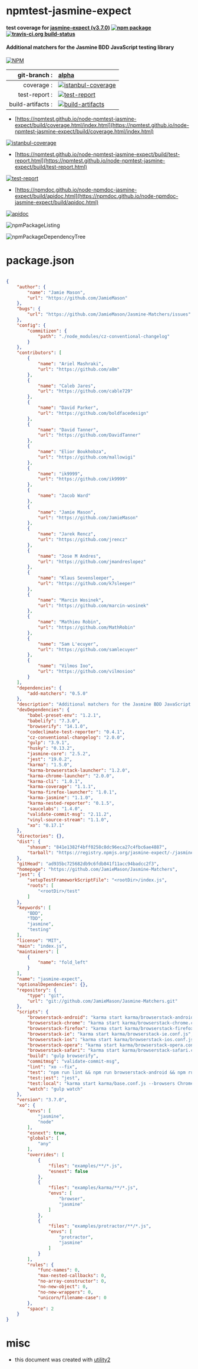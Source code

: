 # npmtest-jasmine-expect

#### test coverage for  [jasmine-expect (v3.7.0)](https://github.com/JamieMason/Jasmine-Matchers)  [![npm package](https://img.shields.io/npm/v/npmtest-jasmine-expect.svg?style=flat-square)](https://www.npmjs.org/package/npmtest-jasmine-expect) [![travis-ci.org build-status](https://api.travis-ci.org/npmtest/node-npmtest-jasmine-expect.svg)](https://travis-ci.org/npmtest/node-npmtest-jasmine-expect)

#### Additional matchers for the Jasmine BDD JavaScript testing library

[![NPM](https://nodei.co/npm/jasmine-expect.png?downloads=true&downloadRank=true&stars=true)](https://www.npmjs.com/package/jasmine-expect)

| git-branch : | [alpha](https://github.com/npmtest/node-npmtest-jasmine-expect/tree/alpha)|
|--:|:--|
| coverage : | [![istanbul-coverage](https://npmtest.github.io/node-npmtest-jasmine-expect/build/coverage.badge.svg)](https://npmtest.github.io/node-npmtest-jasmine-expect/build/coverage.html/index.html)|
| test-report : | [![test-report](https://npmtest.github.io/node-npmtest-jasmine-expect/build/test-report.badge.svg)](https://npmtest.github.io/node-npmtest-jasmine-expect/build/test-report.html)|
| build-artifacts : | [![build-artifacts](https://npmtest.github.io/node-npmtest-jasmine-expect/glyphicons_144_folder_open.png)](https://github.com/npmtest/node-npmtest-jasmine-expect/tree/gh-pages/build)|

- [https://npmtest.github.io/node-npmtest-jasmine-expect/build/coverage.html/index.html](https://npmtest.github.io/node-npmtest-jasmine-expect/build/coverage.html/index.html)

[![istanbul-coverage](https://npmtest.github.io/node-npmtest-jasmine-expect/build/screenCapture.buildCi.browser.%252Ftmp%252Fbuild%252Fcoverage.lib.html.png)](https://npmtest.github.io/node-npmtest-jasmine-expect/build/coverage.html/index.html)

- [https://npmtest.github.io/node-npmtest-jasmine-expect/build/test-report.html](https://npmtest.github.io/node-npmtest-jasmine-expect/build/test-report.html)

[![test-report](https://npmtest.github.io/node-npmtest-jasmine-expect/build/screenCapture.buildCi.browser.%252Ftmp%252Fbuild%252Ftest-report.html.png)](https://npmtest.github.io/node-npmtest-jasmine-expect/build/test-report.html)

- [https://npmdoc.github.io/node-npmdoc-jasmine-expect/build/apidoc.html](https://npmdoc.github.io/node-npmdoc-jasmine-expect/build/apidoc.html)

[![apidoc](https://npmdoc.github.io/node-npmdoc-jasmine-expect/build/screenCapture.buildCi.browser.%252Ftmp%252Fbuild%252Fapidoc.html.png)](https://npmdoc.github.io/node-npmdoc-jasmine-expect/build/apidoc.html)

![npmPackageListing](https://npmtest.github.io/node-npmtest-jasmine-expect/build/screenCapture.npmPackageListing.svg)

![npmPackageDependencyTree](https://npmtest.github.io/node-npmtest-jasmine-expect/build/screenCapture.npmPackageDependencyTree.svg)



# package.json

```json

{
    "author": {
        "name": "Jamie Mason",
        "url": "https://github.com/JamieMason"
    },
    "bugs": {
        "url": "https://github.com/JamieMason/Jasmine-Matchers/issues"
    },
    "config": {
        "commitizen": {
            "path": "./node_modules/cz-conventional-changelog"
        }
    },
    "contributors": [
        {
            "name": "Ariel Mashraki",
            "url": "https://github.com/a8m"
        },
        {
            "name": "Caleb Jares",
            "url": "https://github.com/cable729"
        },
        {
            "name": "David Parker",
            "url": "https://github.com/boldfacedesign"
        },
        {
            "name": "David Tanner",
            "url": "https://github.com/DavidTanner"
        },
        {
            "name": "Elior Boukhobza",
            "url": "https://github.com/mallowigi"
        },
        {
            "name": "ik9999",
            "url": "https://github.com/ik9999"
        },
        {
            "name": "Jacob Ward"
        },
        {
            "name": "Jamie Mason",
            "url": "https://github.com/JamieMason"
        },
        {
            "name": "Jarek Rencz",
            "url": "https://github.com/jrencz"
        },
        {
            "name": "Jose M Andres",
            "url": "https://github.com/jmandreslopez"
        },
        {
            "name": "Klaus Sevensleeper",
            "url": "https://github.com/k7sleeper"
        },
        {
            "name": "Marcin Wosinek",
            "url": "https://github.com/marcin-wosinek"
        },
        {
            "name": "Mathieu Robin",
            "url": "https://github.com/MathRobin"
        },
        {
            "name": "Sam L'ecuyer",
            "url": "https://github.com/samlecuyer"
        },
        {
            "name": "Vilmos Ioo",
            "url": "https://github.com/vilmosioo"
        }
    ],
    "dependencies": {
        "add-matchers": "0.5.0"
    },
    "description": "Additional matchers for the Jasmine BDD JavaScript testing library",
    "devDependencies": {
        "babel-preset-env": "1.2.1",
        "babelify": "7.3.0",
        "browserify": "14.1.0",
        "codeclimate-test-reporter": "0.4.1",
        "cz-conventional-changelog": "2.0.0",
        "gulp": "3.9.1",
        "husky": "0.13.2",
        "jasmine-core": "2.5.2",
        "jest": "19.0.2",
        "karma": "1.5.0",
        "karma-browserstack-launcher": "1.2.0",
        "karma-chrome-launcher": "2.0.0",
        "karma-cli": "1.0.1",
        "karma-coverage": "1.1.1",
        "karma-firefox-launcher": "1.0.1",
        "karma-jasmine": "1.1.0",
        "karma-nested-reporter": "0.1.5",
        "saucelabs": "1.4.0",
        "validate-commit-msg": "2.11.2",
        "vinyl-source-stream": "1.1.0",
        "xo": "0.17.1"
    },
    "directories": {},
    "dist": {
        "shasum": "841e1382f4bff0258c8dc96eca27c4fbc6ae4887",
        "tarball": "https://registry.npmjs.org/jasmine-expect/-/jasmine-expect-3.7.0.tgz"
    },
    "gitHead": "ad935bc725682db9c6fdb841f11acc94badcc2f3",
    "homepage": "https://github.com/JamieMason/Jasmine-Matchers",
    "jest": {
        "setupTestFrameworkScriptFile": "<rootDir>/index.js",
        "roots": [
            "<rootDir>/test"
        ]
    },
    "keywords": [
        "BDD",
        "TDD",
        "jasmine",
        "testing"
    ],
    "license": "MIT",
    "main": "index.js",
    "maintainers": [
        {
            "name": "fold_left"
        }
    ],
    "name": "jasmine-expect",
    "optionalDependencies": {},
    "repository": {
        "type": "git",
        "url": "git://github.com/JamieMason/Jasmine-Matchers.git"
    },
    "scripts": {
        "browserstack-android": "karma start karma/browserstack-android.conf.js",
        "browserstack-chrome": "karma start karma/browserstack-chrome.conf.js",
        "browserstack-firefox": "karma start karma/browserstack-firefox.conf.js",
        "browserstack-ie": "karma start karma/browserstack-ie.conf.js",
        "browserstack-ios": "karma start karma/browserstack-ios.conf.js",
        "browserstack-opera": "karma start karma/browserstack-opera.conf.js",
        "browserstack-safari": "karma start karma/browserstack-safari.conf.js",
        "build": "gulp browserify",
        "commitmsg": "validate-commit-msg",
        "lint": "xo --fix",
        "test": "npm run lint && npm run browserstack-android && npm run browserstack-ios && npm run browserstack-ie && npm run browserstack-safari && npm run browserstack-opera && npm run browserstack-firefox && npm run browserstack-chrome",
        "test:jest": "jest",
        "test:local": "karma start karma/base.conf.js --browsers Chrome",
        "watch": "gulp watch"
    },
    "version": "3.7.0",
    "xo": {
        "envs": [
            "jasmine",
            "node"
        ],
        "esnext": true,
        "globals": [
            "any"
        ],
        "overrides": [
            {
                "files": "examples/**/*.js",
                "esnext": false
            },
            {
                "files": "examples/karma/**/*.js",
                "envs": [
                    "browser",
                    "jasmine"
                ]
            },
            {
                "files": "examples/protractor/**/*.js",
                "envs": [
                    "protractor",
                    "jasmine"
                ]
            }
        ],
        "rules": {
            "func-names": 0,
            "max-nested-callbacks": 0,
            "no-array-constructor": 0,
            "no-new-object": 0,
            "no-new-wrappers": 0,
            "unicorn/filename-case": 0
        },
        "space": 2
    }
}
```



# misc
- this document was created with [utility2](https://github.com/kaizhu256/node-utility2)
